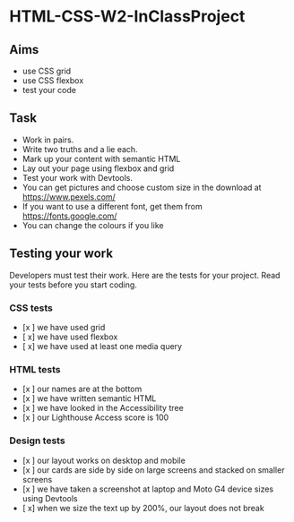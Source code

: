 # HTML-CSS-W2-InClassProject

## Aims

- use CSS grid
- use CSS flexbox
- test your code

## Task

- Work in pairs.
- Write two truths and a lie each.
- Mark up your content with semantic HTML
- Lay out your page using flexbox and grid
- Test your work with Devtools.
- You can get pictures and choose custom size in the download at https://www.pexels.com/
- If you want to use a different font, get them from https://fonts.google.com/
- You can change the colours if you like

## Testing your work

Developers must test their work. Here are the tests for your project. Read your tests before you start coding.

### CSS tests

- [x ] we have used grid
- [ x] we have used flexbox
- [ x] we have used at least one media query

### HTML tests

- [x ] our names are at the bottom
- [x ] we have written semantic HTML
- [x ] we have looked in the Accessibility tree
- [x ] our Lighthouse Access score is 100

### Design tests

- [x ] our layout works on desktop and mobile
- [x ] our cards are side by side on large screens and stacked on smaller screens
- [x ] we have taken a screenshot at laptop and Moto G4 device sizes using Devtools
- [ x] when we size the text up by 200%, our layout does not break
